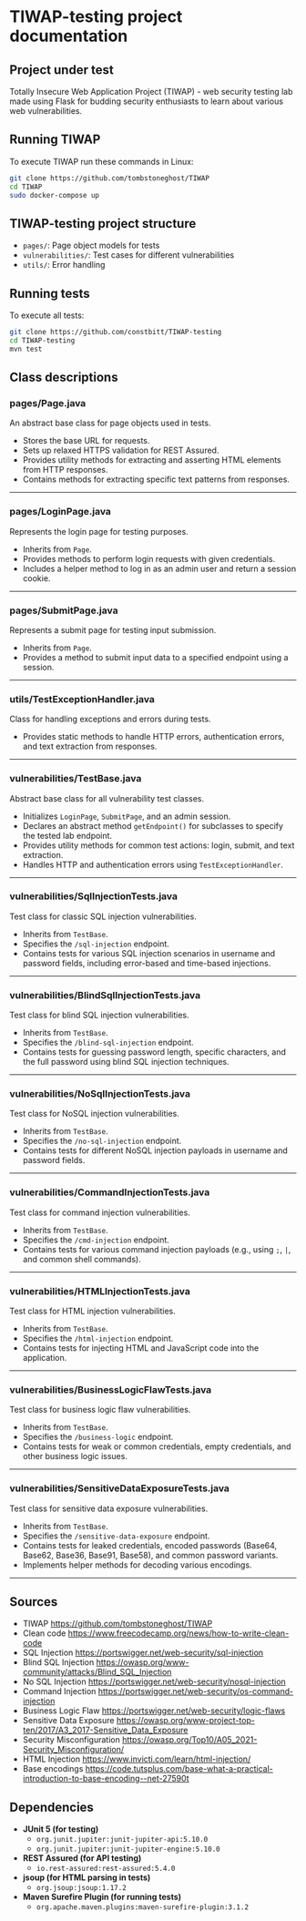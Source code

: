 # TIWAP-testing project documentation
## Project under test
Totally Insecure Web Application Project (TIWAP) - web security testing lab made using Flask for budding security enthusiasts to learn about various web vulnerabilities. 
## Running TIWAP
To execute TIWAP run these commands in Linux:

```bash
git clone https://github.com/tombstoneghost/TIWAP
cd TIWAP
sudo docker-compose up
```

## TIWAP-testing project structure

- `pages/`: Page object models for tests
- `vulnerabilities/`: Test cases for different vulnerabilities
- `utils/`: Error handling

## Running tests

To execute all tests:

```bash
git clone https://github.com/constbitt/TIWAP-testing
cd TIWAP-testing
mvn test
```

## Class descriptions

### pages/Page.java
An abstract base class for page objects used in tests.  
- Stores the base URL for requests.
- Sets up relaxed HTTPS validation for REST Assured.
- Provides utility methods for extracting and asserting HTML elements from HTTP responses.
- Contains methods for extracting specific text patterns from responses.

---

### pages/LoginPage.java
Represents the login page for testing purposes.  
- Inherits from `Page`.
- Provides methods to perform login requests with given credentials.
- Includes a helper method to log in as an admin user and return a session cookie.

---

### pages/SubmitPage.java
Represents a submit page for testing input submission.  
- Inherits from `Page`.
- Provides a method to submit input data to a specified endpoint using a session.

---

### utils/TestExceptionHandler.java
Class for handling exceptions and errors during tests.  
- Provides static methods to handle HTTP errors, authentication errors, and text extraction from responses.

---

### vulnerabilities/TestBase.java  
Abstract base class for all vulnerability test classes.  
- Initializes `LoginPage`, `SubmitPage`, and an admin session.
- Declares an abstract method `getEndpoint()` for subclasses to specify the tested lab endpoint.
- Provides utility methods for common test actions: login, submit, and text extraction.
- Handles HTTP and authentication errors using `TestExceptionHandler`.
---

### vulnerabilities/SqlInjectionTests.java 
Test class for classic SQL injection vulnerabilities.  
- Inherits from `TestBase`.
- Specifies the `/sql-injection` endpoint.
- Contains tests for various SQL injection scenarios in username and password fields, including error-based and time-based injections.
---

### vulnerabilities/BlindSqlInjectionTests.java  
Test class for blind SQL injection vulnerabilities.  
- Inherits from `TestBase`.
- Specifies the `/blind-sql-injection` endpoint.
- Contains tests for guessing password length, specific characters, and the full password using blind SQL injection techniques.

---

### vulnerabilities/NoSqlInjectionTests.java
Test class for NoSQL injection vulnerabilities.  
- Inherits from `TestBase`.
- Specifies the `/no-sql-injection` endpoint.
- Contains tests for different NoSQL injection payloads in username and password fields.

---

### vulnerabilities/CommandInjectionTests.java
Test class for command injection vulnerabilities.  
- Inherits from `TestBase`.
- Specifies the `/cmd-injection` endpoint.
- Contains tests for various command injection payloads (e.g., using `;`, `|`, and common shell commands).

---

### vulnerabilities/HTMLInjectionTests.java
Test class for HTML injection vulnerabilities.  
- Inherits from `TestBase`.
- Specifies the `/html-injection` endpoint.
- Contains tests for injecting HTML and JavaScript code into the application.

---

### vulnerabilities/BusinessLogicFlawTests.java 
Test class for business logic flaw vulnerabilities.  
- Inherits from `TestBase`.
- Specifies the `/business-logic` endpoint.
- Contains tests for weak or common credentials, empty credentials, and other business logic issues.

---

### vulnerabilities/SensitiveDataExposureTests.java 
Test class for sensitive data exposure vulnerabilities.  
- Inherits from `TestBase`.
- Specifies the `/sensitive-data-exposure` endpoint.
- Contains tests for leaked credentials, encoded passwords (Base64, Base62, Base36, Base91, Base58), and common password variants.
- Implements helper methods for decoding various encodings.

---

## Sources
* TIWAP https://github.com/tombstoneghost/TIWAP
* Clean code https://www.freecodecamp.org/news/how-to-write-clean-code
* SQL Injection https://portswigger.net/web-security/sql-injection
* Blind SQL Injection https://owasp.org/www-community/attacks/Blind_SQL_Injection
* No SQL Injection https://portswigger.net/web-security/nosql-injection
* Command Injection https://portswigger.net/web-security/os-command-injection
* Business Logic Flaw https://portswigger.net/web-security/logic-flaws
* Sensitive Data Exposure https://owasp.org/www-project-top-ten/2017/A3_2017-Sensitive_Data_Exposure
* Security Misconfiguration https://owasp.org/Top10/A05_2021-Security_Misconfiguration/
* HTML Injection https://www.invicti.com/learn/html-injection/
* Base encodings https://code.tutsplus.com/base-what-a-practical-introduction-to-base-encoding--net-27590t


## Dependencies
- **JUnit 5 (for testing)**
  - `org.junit.jupiter:junit-jupiter-api:5.10.0`
  - `org.junit.jupiter:junit-jupiter-engine:5.10.0`
- **REST Assured (for API testing)**
  - `io.rest-assured:rest-assured:5.4.0`
- **jsoup (for HTML parsing in tests)**
  - `org.jsoup:jsoup:1.17.2`
- **Maven Surefire Plugin (for running tests)**
  - `org.apache.maven.plugins:maven-surefire-plugin:3.1.2`
